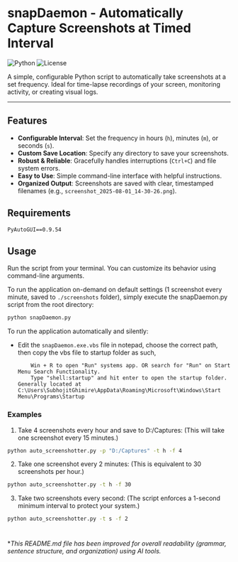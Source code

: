 # snapDaemon - Automatically Capture Screenshots at Timed Interval

![Python](https://img.shields.io/badge/Python-3.10-blue.svg)
![License](https://img.shields.io/badge/License-MIT-green.svg)

A simple, configurable Python script to automatically take screenshots at a set frequency. Ideal for time-lapse recordings of your screen, monitoring activity, or creating visual logs.

---

## Features

- **Configurable Interval**: Set the frequency in hours (`h`), minutes (`m`), or seconds (`s`).
- **Custom Save Location**: Specify any directory to save your screenshots.
- **Robust & Reliable**: Gracefully handles interruptions (`Ctrl+C`) and file system errors.
- **Easy to Use**: Simple command-line interface with helpful instructions.
- **Organized Output**: Screenshots are saved with clear, timestamped filenames (e.g., `screenshot_2025-08-01_14-30-26.png`).

## Requirements
```
PyAutoGUI==0.9.54
```

## Usage

Run the script from your terminal. You can customize its behavior using command-line arguments.

To run the application on-demand on default settings (1 screenshot every minute, saved to `./screenshots` folder), simply execute the snapDaemon.py script from the root directory: 
```bash
python snapDaemon.py
```

To run the application automatically and silently:
- Edit the ```snapDaemon.exe.vbs``` file in notepad, choose the correct path, then copy the vbs file to startup folder as such,
  ```
      Win + R to open "Run" systems app. OR search for "Run" on Start Menu Search Functionality.
      Type "shell:startup" and hit enter to open the startup folder. Generally located at C:\Users\SubhojitGhimire\AppData\Roaming\Microsoft\Windows\Start Menu\Programs\Startup
  ```

### Examples

1. Take 4 screenshots every hour and save to D:/Captures:
(This will take one screenshot every 15 minutes.)
```bash
python auto_screenshotter.py -p "D:/Captures" -t h -f 4
```

2. Take one screenshot every 2 minutes:
(This is equivalent to 30 screenshots per hour.)
```bash
python auto_screenshotter.py -t h -f 30
```

3. Take two screenshots every second:
(The script enforces a 1-second minimum interval to protect your system.)
```bash
python auto_screenshotter.py -t s -f 2
```

<h1></h1>

**This README.md file has been improved for overall readability (grammar, sentence structure, and organization) using AI tools.*